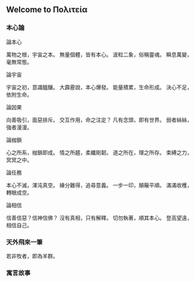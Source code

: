 ## Welcome to Πολιτεία

### 本心論

論本心

萬物之根，宇宙之本。
無量個體，皆有本心。
波粒二象，俗稱靈魂。
瞬息萬變，毫無常態。


論宇宙

宇宙之初，意識醞釀。
大霹靂說，本心爆發。
能量積累，生命形成。
決心不足，依附生命。

論因果

向善吸引，面惡排斥。
交互作用，命之注定？
凡有念頭，即有世界。
弱者絲絲，強者漫漫。 


論枷鎖

心之所系，枷鎖即成。
情之所趨，柔纖剛韌。
道之所在，理之所存。
束縛之力，冥冥之中。


論任務

本心不滅，渾沌真空。
緣分難得，追尋意義。
一步一印，顛簸平順。
滿滿收穫，轉眼成空。


論相信

信善信惡？信神信佛？
沒有真相，只有解釋。
切勿執著，順其本心。
登高望遠，相信自己。


### 天外飛來一筆

若非牧者，即為羊群。


### 寓言故事

